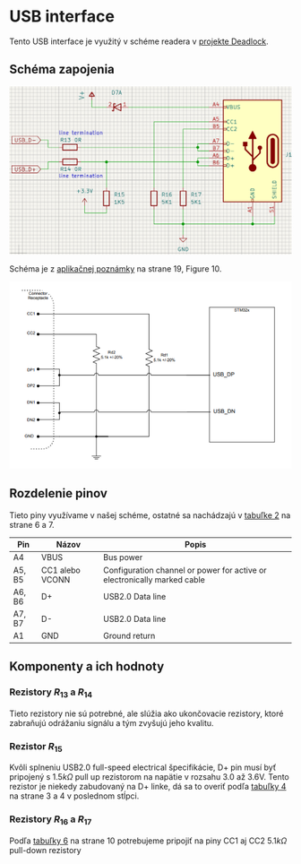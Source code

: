# USB interface

Tento USB interface je využitý v schéme readera v [projekte Deadlock](https://gitlab.com/project-deadlock). 

##  Schéma zapojenia

![Schéma](schematic2.png "Schéma")

Schéma je z [aplikačnej poznámky](an1.pdf) na strane 19, Figure 10.

![Figure 10](usb_orig.png "Figure 10")

## Rozdelenie pinov

Tieto piny využívame v našej schéme, ostatné sa nachádzajú v [tabuľke 2](an1.pdf)  na strane 6 a 7.

| **Pin** | **Názov**       | **Popis**                                                                |
|---------|-----------------|--------------------------------------------------------------------------|
| A4      | VBUS            | Bus power                                                                |
| A5, B5  | CC1 alebo VCONN | Configuration channel or power for active or electronically marked cable |
| A6, B6  | D+              | USB2.0 Data line                                                         |
| A7, B7  | D-              | USB2.0 Data line                                                         |
| A1      | GND             | Ground return                                                            |

##  Komponenty a ich hodnoty

### Rezistory $R_{13}$ a $R_{14}$
Tieto rezistory nie sú potrebné, ale slúžia ako ukončovacie rezistory, ktoré zabraňujú odrážaniu signálu a tým zvyšujú jeho kvalitu.

### Rezistor $R_{15}$
Kvôli splneniu USB2.0 full-speed electrical špecifikácie, D+ pin musí byť pripojený s $1.5k\Omega$ pull up rezistorom na napätie v rozsahu 3.0 až 3.6V. Tento rezistor je niekedy zabudovaný na D+ linke, dá sa to overiť podľa [tabuľky 4](an2.pdf) na strane 3 a 4 v poslednom stĺpci.

### Rezistory $R_{16}$ a $R_{17}$
Podľa [tabuľky 6](an1.pdf) na strane 10 potrebujeme pripojiť na piny CC1 aj CC2 $5.1k\Omega$ pull-down rezistory